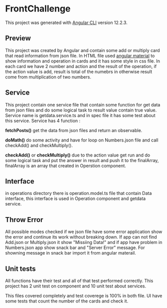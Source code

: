 # FrontChallenge

This project was generated with [Angular CLI](https://github.com/angular/angular-cli) version 12.2.3.

## Preview

This project was created by Angular and contain some add or multiply card that read information from json file.
In HTML file used [angular material](https://material.angular.io/components/categories) to show information and operation in cards and it has some style in css file.
In each card we have 2 number and action and the result of the operation, if the action value is add, result is total of the numebrs in otherwise result come from multiplication of two numbers.

## Service

This project contain one service file that contain some function for get data from json files and do some logical task to result value contain true value. Service name is getdata.service.ts and in spec file it has some test about this service. Service has 4 function : 

**fetchPosts()** get the data from json files and return an observable. 

**doMath()** do some activity and have for loop on Numbers.json file and call checkAdd() and checkMultiply(). 

**checkAdd()** or **checkMultiply()** due to the action value get run and do some logical task and put the answer in result and push it to the finalArray, finalArray is an array that created in Operstion component.

## Interface

in operations directory there is operation.model.ts file that contain Data interface, this interface is used in Operation component and getdata service.

## Throw Error

All possible modes checked if we json file have some error application show the error and continue its work without breaking down.
If app can not find Add.json or Multiply.json it show "Missiing Data!" and if app have problem in Numbers.json app show snack bar and "Server Error" message. For showning message in snack bar import it from angular materail.

## Unit tests

All functions have their test and all of that test performed correctly. This project has 2 unit test on component and 10 unit test about services.

This files covered completely and test coverege is 100% in both file. UI have some tests that count the number of the cards and check it.
